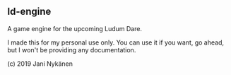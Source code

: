 ## ld-engine


A game engine for the upcoming Ludum Dare.

I made this for my personal use only. You can use it if you want, go ahead, but I won't be providing any documentation.

(c) 2019 Jani Nykänen
